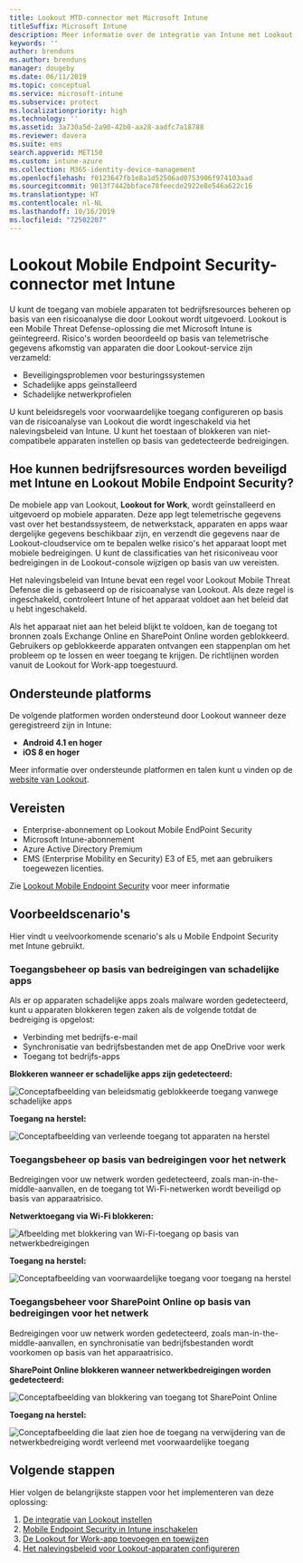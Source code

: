 ```yaml
---
title: Lookout MTD-connector met Microsoft Intune
titleSuffix: Microsoft Intune
description: Meer informatie over de integratie van Intune met Lookout Mobile Threat Defense (MTD) om toegang tot uw bedrijfsbronnen met mobiele apparaten te bepalen.
keywords: ''
author: brenduns
ms.author: brenduns
manager: dougeby
ms.date: 06/11/2019
ms.topic: conceptual
ms.service: microsoft-intune
ms.subservice: protect
ms.localizationpriority: high
ms.technology: ''
ms.assetid: 3a730a5d-2a90-42b0-aa28-aadfc7a18788
ms.reviewer: davera
ms.suite: ems
search.appverid: MET150
ms.custom: intune-azure
ms.collection: M365-identity-device-management
ms.openlocfilehash: f0123647fb1e8a1d52506ad0753906f974103aad
ms.sourcegitcommit: 9013f7442bbface78feecde2922e8e546a622c16
ms.translationtype: HT
ms.contentlocale: nl-NL
ms.lasthandoff: 10/16/2019
ms.locfileid: "72502207"
---
```

# <a name="lookout-mobile-endpoint-security-connector-with-intune"></a>Lookout Mobile Endpoint Security-connector met Intune

U kunt de toegang van mobiele apparaten tot bedrijfsresources beheren op basis van een risicoanalyse die door Lookout wordt uitgevoerd. Lookout is een Mobile Threat Defense-oplossing die met Microsoft Intune is geïntegreerd. Risico's worden beoordeeld op basis van telemetrische gegevens afkomstig van apparaten die door Lookout-service zijn verzameld:
- Beveiligingsproblemen voor besturingssystemen
- Schadelijke apps geïnstalleerd
- Schadelijke netwerkprofielen

U kunt beleidsregels voor voorwaardelijke toegang configureren op basis van de risicoanalyse van Lookout die wordt ingeschakeld via het nalevingsbeleid van Intune. U kunt het toestaan of blokkeren van niet-compatibele apparaten instellen op basis van gedetecteerde bedreigingen.

## <a name="how-do-intune-and-lookout-mobile-endpoint-security-help-protect-company-resources"></a>Hoe kunnen bedrijfsresources worden beveiligd met Intune en Lookout Mobile Endpoint Security?
De mobiele app van Lookout, **Lookout for Work**, wordt geïnstalleerd en uitgevoerd op mobiele apparaten. Deze app legt telemetrische gegevens vast over het bestandssysteem, de netwerkstack, apparaten en apps waar dergelijke gegevens beschikbaar zijn, en verzendt die gegevens naar de Lookout-cloudservice om te bepalen welke risico's het apparaat loopt met mobiele bedreigingen. U kunt de classificaties van het risiconiveau voor bedreigingen in de Lookout-console wijzigen op basis van uw vereisten.  

Het nalevingsbeleid van Intune bevat een regel voor Lookout Mobile Threat Defense die is gebaseerd op de risicoanalyse van Lookout. Als deze regel is ingeschakeld, controleert Intune of het apparaat voldoet aan het beleid dat u hebt ingeschakeld.

Als het apparaat niet aan het beleid blijkt te voldoen, kan de toegang tot bronnen zoals Exchange Online en SharePoint Online worden geblokkeerd. Gebruikers op geblokkeerde apparaten ontvangen een stappenplan om het probleem op te lossen en weer toegang te krijgen. De richtlijnen worden vanuit de Lookout for Work-app toegestuurd.

## <a name="supported-platforms"></a>Ondersteunde platforms  
De volgende platformen worden ondersteund door Lookout wanneer deze geregistreerd zijn in Intune:
* **Android 4.1 en hoger**  
* **iOS 8 en hoger**  

Meer informatie over ondersteunde platformen en talen kunt u vinden op de [website van Lookout](https://personal.support.lookout.com/hc/articles/114094140253).  

## <a name="prerequisites"></a>Vereisten
* Enterprise-abonnement op Lookout Mobile EndPoint Security  
* Microsoft Intune-abonnement
* Azure Active Directory Premium
* EMS (Enterprise Mobility en Security) E3 of E5, met aan gebruikers toegewezen licenties.  

Zie [Lookout Mobile Endpoint Security](https://www.lookout.com/products/mobile-endpoint-security) voor meer informatie

## <a name="sample-scenarios"></a>Voorbeeldscenario's

Hier vindt u veelvoorkomende scenario's als u Mobile Endpoint Security met Intune gebruikt.

### <a name="control-access-based-on-threats-from-malicious-apps"></a>Toegangsbeheer op basis van bedreigingen van schadelijke apps
Als er op apparaten schadelijke apps zoals malware worden gedetecteerd, kunt u apparaten blokkeren tegen zaken als de volgende totdat de bedreiging is opgelost:
* Verbinding met bedrijfs-e-mail
* Synchronisatie van bedrijfsbestanden met de app OneDrive voor werk
* Toegang tot bedrijfs-apps

**Blokkeren wanneer er schadelijke apps zijn gedetecteerd:**

![Conceptafbeelding van beleidsmatig geblokkeerde toegang vanwege schadelijke apps](./media/lookout-mobile-threat-defense-connector/malicious-apps-blocked.png)

**Toegang na herstel:**

![Conceptafbeelding van verleende toegang tot apparaten na herstel](./media/lookout-mobile-threat-defense-connector/malicious-apps-unblocked.png)

### <a name="control-access-based-on-threat-to-network"></a>Toegangsbeheer op basis van bedreigingen voor het netwerk
Bedreigingen voor uw netwerk worden gedetecteerd, zoals man-in-the-middle-aanvallen, en de toegang tot Wi-Fi-netwerken wordt beveiligd op basis van apparaatrisico.

**Netwerktoegang via Wi-Fi blokkeren:**

![Afbeelding met blokkering van Wi-Fi-toegang op basis van netwerkbedreigingen](./media/lookout-mobile-threat-defense-connector/network-wifi-blocked.png)

**Toegang na herstel:**

![Conceptafbeelding van voorwaardelijke toegang voor toegang na herstel](./media/lookout-mobile-threat-defense-connector/network-wifi-unblocked.png)
### <a name="control-access-to-sharepoint-online-based-on-threat-to-network"></a>Toegangsbeheer voor SharePoint Online op basis van bedreigingen voor het netwerk

Bedreigingen voor uw netwerk worden gedetecteerd, zoals man-in-the-middle-aanvallen, en synchronisatie van bedrijfsbestanden wordt voorkomen op basis van het apparaatrisico.

**SharePoint Online blokkeren wanneer netwerkbedreigingen worden gedetecteerd:**

![Conceptafbeelding van blokkering van toegang tot SharePoint Online](./media/lookout-mobile-threat-defense-connector/network-spo-blocked.png)


**Toegang na herstel:**

![Conceptafbeelding die laat zien hoe de toegang na verwijdering van de netwerkbedreiging wordt verleend met voorwaardelijke toegang](./media/lookout-mobile-threat-defense-connector/network-spo-unblocked.png)

## <a name="next-steps"></a>Volgende stappen
Hier volgen de belangrijkste stappen voor het implementeren van deze oplossing:
1. [De integratie van Lookout instellen](lookout-mtd-connector-integration.md)
2. [Mobile Endpoint Security in Intune inschakelen](mtd-connector-enable.md)
3. [De Lookout for Work-app toevoegen en toewijzen](mtd-apps-ios-app-configuration-policy-add-assign.md)
4. [Het nalevingsbeleid voor Lookout-apparaten configureren](mtd-device-compliance-policy-create.md)

